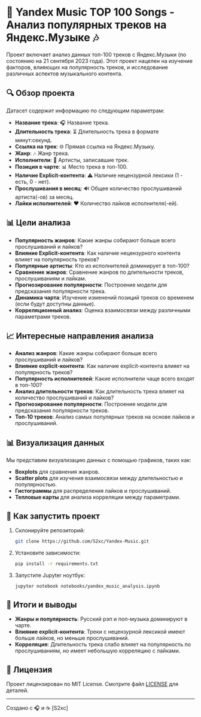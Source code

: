 # 🎵 Yandex Music TOP 100 Songs - Анализ популярных треков на Яндекс.Музыке 🎶

Проект включает анализ данных топ-100 треков с Яндекс.Музыки (по состоянию на 21 сентября 2023 года). Этот проект нацелен на изучение факторов, влияющих на популярность треков, и исследование различных аспектов музыкального контента.

## 🔍 Обзор проекта

Датасет содержит информацию по следующим параметрам:

- **Название трека**: 🎧 Название трека.
- **Длительность трека**: ⏳ Длительность трека в формате минут:секунд.
- **Ссылка на трек**: 🌐 Прямая ссылка на Яндекс.Музыку.
- **Жанр**: 🎶 Жанр трека.
- **Исполнители**: 👤 Артисты, записавшие трек.
- **Позиция в чарте**: 📊 Место трека в топ-100.
- **Наличие Explicit-контента**: ⚠️ Наличие нецензурной лексики (1 - есть, 0 - нет).
- **Прослушивания в месяц**: 🔊 Общее количество прослушиваний артиста(-ов) за месяц.
- **Лайки исполнителей**: ❤️ Количество лайков исполнителя(-ей).

## 📊 Цели анализа

- **Популярность жанров**: Какие жанры собирают больше всего прослушиваний и лайков?
- **Влияние Explicit-контента**: Как наличие нецензурного контента влияет на популярность треков?
- **Популярные артисты**: Кто из исполнителей доминирует в топ-100?
- **Сравнение жанров**: Сравнение жанров по длительности треков, прослушиваниям и лайкам.
- **Прогнозирование популярности**: Построение модели для предсказания популярности трека.
- **Динамика чарта**: Изучение изменений позиций треков со временем (если будут доступны данные).
- **Корреляционный анализ**: Оценка взаимосвязи между различными параметрами треков.

## 📈 Интересные направления анализа

- **Анализ жанров**: Какие жанры собирают больше всего прослушиваний и лайков?
- **Влияние explicit-контента**: Как наличие explicit-контента влияет на популярность треков?
- **Популярность исполнителей**: Какие исполнители чаще всего входят в топ-100?
- **Анализ длительности треков**: Как длительность трека влияет на количество прослушиваний и лайков?
- **Прогнозирование популярности**: Построение модели для предсказания популярности треков.
- **Топ-10 треков**: Анализ самых популярных треков на основе лайков и прослушиваний.

## 📊 Визуализация данных

Мы представим визуализацию данных с помощью графиков, таких как:

- **Boxplots** для сравнения жанров.
- **Scatter plots** для изучения взаимосвязи между длительностью и популярностью.
- **Гистограммы** для распределения лайков и прослушиваний.
- **Тепловые карты** для анализа корреляции между параметрами.

## 🚀 Как запустить проект

1. Склонируйте репозиторий:
   ```bash
   git clone https://github.com/S2xc/Yandex-Music.git
   ```
2. Установите зависимости:
   ```bash
   pip install -r requirements.txt
   ```
3. Запустите Jupyter ноутбук:
   ```bash
   jupyter notebook notebooks/yandex_music_analysis.ipynb
   ```

## 🔮 Итоги и выводы

- **Жанры и популярность**: Русский рэп и поп-музыка доминируют в чарте.
- **Влияние explicit-контента**: Треки с нецензурной лексикой имеют больше лайков, но меньше прослушиваний.
- **Корреляция**: Длительность трека слабо влияет на популярность по прослушиваниям, но имеет небольшую корреляцию с лайками.

## 📜 Лицензия

Проект лицензирован по MIT License. Смотрите файл [LICENSE](LICENSE) для деталей.

---

Создано с 🎧 и ☕ [S2xc]
